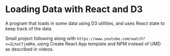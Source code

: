 # Loading Data with React and D3

A program that loads in some data using D3 utilities, and uses React state to keep track of the data


Small project following along with `https://www.youtube.com/watch?v=2LhoCfjm8R4`, using Create React App template and NPM instead of UMD as described in videos.


